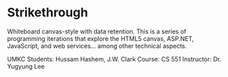 Strikethrough
=============

Whiteboard canvas-style with data retention. This is a series of programming iterations that explore the HTML5 canvas, ASP.NET, JavaScript, and web services... among other technical aspects.

UMKC Students: Hussam Hashem, J.W. Clark
Course: CS 551
Instructor: Dr. Yugyung Lee